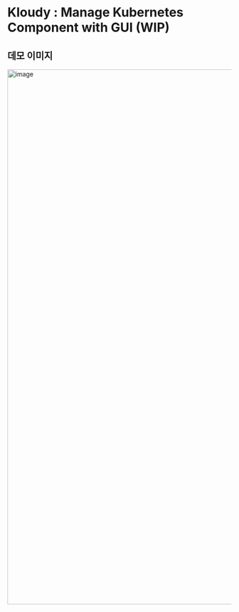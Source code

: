 # Kloudy : Manage Kubernetes Component with GUI (WIP)

## 데모 이미지

<img width="1200" alt="image" src="https://user-images.githubusercontent.com/26535030/169662866-01fe8888-cd7c-4567-8aea-8dbc038b8b86.png">
